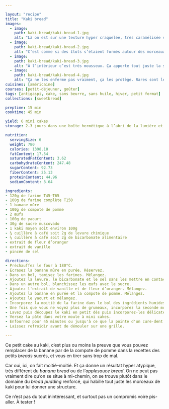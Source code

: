 ```yaml
---

layout: "recipe"
title: "Kaki bread"
images:
  - image:
    path: kaki-bread/kaki-bread-1.jpg
    alt: "Là on est sur une texture hyper craquelée, très caramélisée sur le dessus, et croutée."
  - image:
    path: kaki-bread/kaki-bread-2.jpg
    alt: "C’est comme si des îlots s’étaient formés autour des morceaux de kaki, plutôt que des les enrober."
  - image:
    path: kaki-bread/kaki-bread-3.jpg
    alt: "À l’intérieur c’est très mousseux. Ça apporte tout juste la structure pour rassembler les morceaux de kaki en une unité transportable."
  - image:
    path: kaki-bread/kaki-bread-4.jpg
    alt: "Ça ne les enferme pas vraiment, ça les protège. Rares sont les parties de mie restés humides grâce au jus rendu."
cuisines: [américaine]
courses: [petit-déjeuner, goûter]
tags: [antigaspi, cake, sans beurre, sans huile, hiver, petit format]
collections: [sweetbread]

preptime: 15 min
cooktime: 45 min

yield: 6 mini cakes
storage: 2–3 jours dans une boîte hermétique à l’abri de la lumière et de la chaleur. 5 jours au frigo. 2 mois au congélateur.

nutrition:
  servingSize: 6
  weight: 780
  calories: 1398.18
  fatContent: 17.54
  saturatedFatContent: 3.62
  carbohydrateContent: 247.48
  sugarContent: 92.73
  fiberContent: 25.13
  proteinContent: 44.96
  sodiumContent: 3.64

ingredients:
- 120g de farine T45–T65
- 100g de farine complète T150
- 1 banane mûre
- 100g de compote de pomme
- 2 œufs
- 100g de yaourt
- 30g de sucre muscovado
- 1 kaki moyen soit environ 100g
- ¼ cuillère à café soit 2g de levure chimique
- ¼ cuillère à café soit 2g de bicarbonate alimentaire
- extrait de fleur d’oranger
- extrait de vanille
- pincée de sel

directions:
- Préchauffez le four à 180°C.
- Écrasez la banane mûre en purée. Réservez.
- Dans un bol, tamisez les farines. Mélangez. 
- Ajoutez la levure, le bicarbonate et le sel sans les mettre en contact pour le moment.
- Dans un autre bol, blanchissez les œufs avec le sucre.
- Ajoutez l'extrait de vanille et de fleur d’oranger. Mélangez. 
- Ajoutez la banane en purée et la compote de pomme. Mélangez. 
- Ajoutez le yaourt et mélangez. 
- Incorporez la moitié de la farine dans le bol des ingrédients humides à la maryse. 
- Une fois que vous ne voyez plus de grumeaux, incorporez la seconde moitié. Réservez. 
- Lavez puis découpez le kaki en petit dés puis incorporez-les délicatement à la maryse.
- Versez la pâte dans votre moule à mini cakes. 
- Enfournez pour 45 minutes ou jusqu'à ce que la pointe d'un cure-dent ressorte sèche. 
- Laissez refroidir avant de démouler sur une grille. 

---
```


Ce petit cake au kaki, c’est plus ou moins la preuve que vous pouvez remplacer de la banane par de la compote de pomme dans la recettes des petits <i lang="en">breads</i> sucrés, et vous en tirer sans trop de mal.

Car oui, ici, on fait moitié–moitié. Et ça donne un résultat hyper atypique, très différent du <i lang="en">banana bread</i> ou de l’<i lang="en">applesauce bread</i>. On ne peut pas vraiment dire qu’on se situe à mi-chemin, on se trouve plutôt dans le domaine du <i lang="en">bread pudding</i> renforcé, qui habille tout juste les morceaux de kaki pour lui donner une structure.

Ce n’est pas du tout inintéressant, et surtout pas un compromis voire pis-aller. À tester&nbsp;!